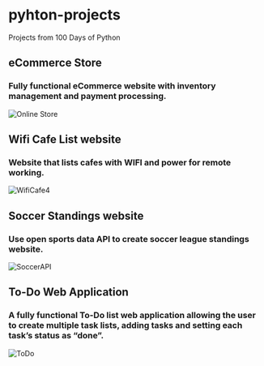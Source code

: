 # pyhton-projects
Projects from 100 Days of Python

## eCommerce Store
### Fully functional eCommerce website with inventory management and payment processing.

![Online Store](https://user-images.githubusercontent.com/97305160/223477189-6e72da84-1d72-4be2-abfe-b250516920fe.gif)

## Wifi Cafe List website
###  Website that lists cafes with WIFI and power for remote working.

![WifiCafe4](https://user-images.githubusercontent.com/97305160/223477256-0c89b219-1cdf-4af1-99f6-7cdd74d9a8c0.PNG)

## Soccer Standings website
### Use open sports data API to create soccer league standings website.

![SoccerAPI](https://user-images.githubusercontent.com/97305160/223477467-cb2a91cd-4ecb-41f1-baa0-d06a01a5fd71.gif)


## To-Do Web Application
### A fully functional To-Do list web application allowing the user to create multiple task lists, adding tasks and setting each task’s status as “done”.

![ToDo](https://user-images.githubusercontent.com/97305160/223477734-bfe83b9c-9317-491e-ae40-8428810e134e.PNG)

